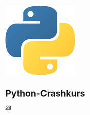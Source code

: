 
![logo](static/python_logo.svg)

# Python-Crashkurs

[Git](https://github.com/fgnt/python_crashkurs)
<!-- [Course Outline]([#include/course_outline]) -->

